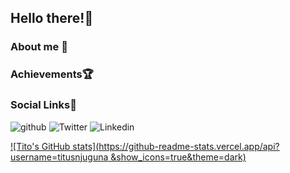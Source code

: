  ## Hello there!:wave:
### About me :cop:
### Achievements:trophy:
### Social Links:bell:
![github](https://img.shields.io/badge/GitHub-000000?style=for-the-badge&logo=GitHub&logoColor=white)
![Twitter](https://img.shields.io/badge/Twitter-1DA1F2?style=for-the-badge&logo=Twitter&logoColor=white)
![Linkedin](https://img.shields.io/badge/LinkedIn-0A66C2?style=for-the-badge&logo=LinkedIn&logoColor=white)

[![Tito's GitHub stats](https://github-readme-stats.vercel.app/api?username=titusnjuguna &show_icons=true&theme=dark)](https://github.com/titusnjuguna/github-readme-stats)

